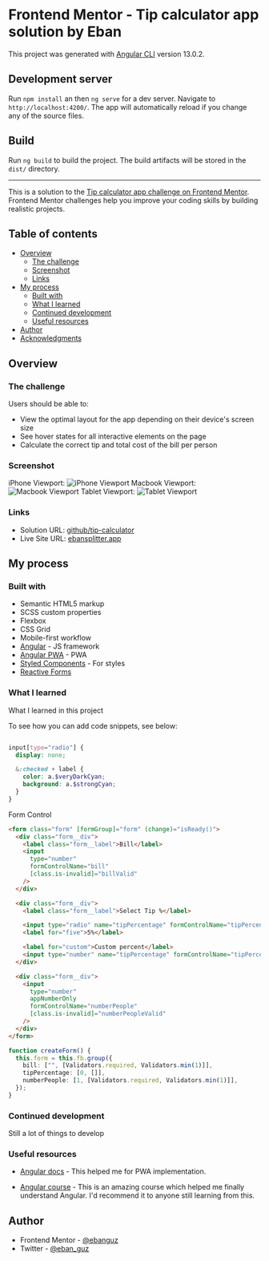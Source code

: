 # Frontend Mentor - Tip calculator app solution by Eban

This project was generated with [Angular CLI](https://github.com/angular/angular-cli) version 13.0.2.

## Development server

Run `npm install` an then `ng serve` for a dev server. Navigate to `http://localhost:4200/`. The app will automatically reload if you change any of the source files.

## Build

Run `ng build` to build the project. The build artifacts will be stored in the `dist/` directory.

---

This is a solution to the [Tip calculator app challenge on Frontend Mentor](https://www.frontendmentor.io/challenges/tip-calculator-app-ugJNGbJUX). Frontend Mentor challenges help you improve your coding skills by building realistic projects.

## Table of contents

- [Overview](#overview)
  - [The challenge](#the-challenge)
  - [Screenshot](#screenshot)
  - [Links](#links)
- [My process](#my-process)
  - [Built with](#built-with)
  - [What I learned](#what-i-learned)
  - [Continued development](#continued-development)
  - [Useful resources](#useful-resources)
- [Author](#author)
- [Acknowledgments](#acknowledgments)

## Overview

### The challenge

Users should be able to:

- View the optimal layout for the app depending on their device's screen size
- See hover states for all interactive elements on the page
- Calculate the correct tip and total cost of the bill per person

### Screenshot

iPhone Viewport:
![iPhone Viewport](./design/iPhone.png)
Macbook Viewport:
![Macbook Viewport](./design/Macbook.png)
Tablet Viewport:
![Tablet Viewport](./design/Tablet.png)

### Links

- Solution URL: [github/tip-calculator](https://github.com/ebanguz/tip-calculator)
- Live Site URL: [ebansplitter.app](ebansplitter.netlify.app)

## My process

### Built with

- Semantic HTML5 markup
- SCSS custom properties
- Flexbox
- CSS Grid
- Mobile-first workflow
- [Angular](https://angular.io/) - JS framework
- [Angular PWA](https://angular.io/guide/service-worker-getting-started) - PWA
- [Styled Components](https://styled-components.com/) - For styles
- [Reactive Forms](https://angular.io/guide/reactive-forms)

### What I learned

What I learned in this project

To see how you can add code snippets, see below:

```html

```

```scss
input[type="radio"] {
  display: none;

  &:checked + label {
    color: a.$veryDarkCyan;
    background: a.$strongCyan;
  }
}
```

Form Control

```html
<form class="form" [formGroup]="form" (change)="isReady()">
  <div class="form__div">
    <label class="form__label">Bill</label>
    <input
      type="number"
      formControlName="bill"
      [class.is-invalid]="billValid"
    />
  </div>

  <div class="form__div">
    <label class="form__label">Select Tip %</label>

    <input type="radio" name="tipPercentage" formControlName="tipPercentage" />
    <label for="five">5%</label>

    <label for="custom">Custom percent</label>
    <input type="number" name="tipPercentage" formControlName="tipPercentage" />
  </div>

  <div class="form__div">
    <input
      type="number"
      appNumberOnly
      formControlName="numberPeople"
      [class.is-invalid]="numberPeopleValid"
    />
  </div>
</form>
```

```typescript
function createForm() {
  this.form = this.fb.group({
    bill: ["", [Validators.required, Validators.min(1)]],
    tipPercentage: [0, []],
    numberPeople: [1, [Validators.required, Validators.min(1)]],
  });
}
```

### Continued development

Still a lot of things to develop

### Useful resources

- [Angular docs](https://angular.io/docs) - This helped me for PWA implementation.

- [Angular course](https://www.udemy.com/course/angular-2-fernando-herrera/) - This is an amazing course which helped me finally understand Angular. I'd recommend it to anyone still learning from this.

## Author

- Frontend Mentor - [@ebanguz](https://www.frontendmentor.io/profile/yourusername)
- Twitter - [@eban_guz](https://www.twitter.com/eban_guz)
